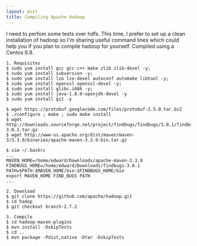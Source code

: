 ```yaml
---
layout: post
title: Compiling Apache Hadoop
---
```


I need to perfom some tests over hdfs. This time, I prefer to set up a clean installation of hadoop so I'm sharing useful command lines which could help you if you plan to compile hadoop for yourself. Compiled using a Centos 6.8.

```
1. Requisites
$ sudo yum install gcc gcc-c++ make zlib zlib-devel -y;
$ sudo yum install subversion -y;
$ sudo yum install lzo lzo-devel autoconf automake libtool -y;
$ sudo yum install openssl openssl-devel -y;
$ sudo yum install glibc.i686 -y;
$ sudo yum install java-1.8.0-openjdk-devel -y
$ sudo yum install git -y

$ wget https://protobuf.googlecode.com/files/protobuf-2.5.0.tar.bz2
$ ./configure ; make ; sudo make install
$ wget http://downloads.sourceforge.net/project/findbugs/findbugs/3.0.1/findbugs-3.0.1.tar.gz
$ wget http://www-us.apache.org/dist/maven/maven-3/3.3.9/binaries/apache-maven-3.3.9-bin.tar.gz

$ vim ~/.bashrc
...
MAVEN_HOME=/home/edward/Downloads/apache-maven-3.3.9
FINDBUGS_HOME=/home/edward/Downloads/findbugs-3.0.1
PATH=$PATH:$MAVEN_HOME/bin:$FINDBUGS_HOME/bin
export MAVEN_HOME FIND_BUGS PATH
...

2. Download
$ git clone https://github.com/apache/hadoop.git
$ cd hadop
$ git checkout branch-2.7.2

3. Compile
$ cd hadoop-maven-plugins
$ mvn install -DskipTests
$ cd ..
$ mvn package -Pdist,native -Dtar -DskipTests
```
